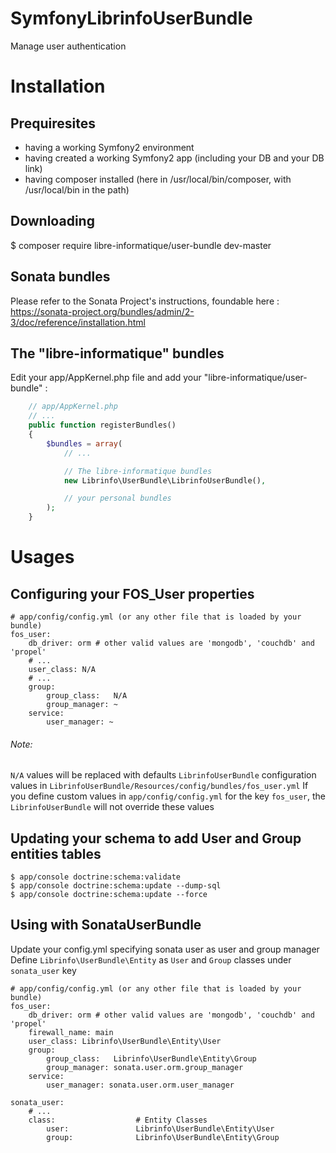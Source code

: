 # SymfonyLibrinfoUserBundle
Manage user authentication

Installation
============

Prequiresites
-------------

- having a working Symfony2 environment
- having created a working Symfony2 app (including your DB and your DB link)
- having composer installed (here in /usr/local/bin/composer, with /usr/local/bin in the path)

Downloading
-----------

  $ composer require libre-informatique/user-bundle dev-master

Sonata bundles
--------------

Please refer to the Sonata Project's instructions, foundable here :
https://sonata-project.org/bundles/admin/2-3/doc/reference/installation.html

The "libre-informatique" bundles
--------------------------------

Edit your app/AppKernel.php file and add your "libre-informatique/user-bundle" :

```php
    // app/AppKernel.php
    // ...
    public function registerBundles()
    {
        $bundles = array(
            // ...

            // The libre-informatique bundles
            new Librinfo\UserBundle\LibrinfoUserBundle(),

            // your personal bundles
        );
    }
```

Usages
======

Configuring your FOS_User properties
------------------------------------

```
# app/config/config.yml (or any other file that is loaded by your bundle)
fos_user:
    db_driver: orm # other valid values are 'mongodb', 'couchdb' and 'propel'
    # ...
    user_class: N/A
    # ...
    group:
        group_class:   N/A
        group_manager: ~
    service:
        user_manager: ~
```

###### Note:
```N/A``` values will be replaced with defaults ```LibrinfoUserBundle``` configuration values in ```LibrinfoUserBundle/Resources/config/bundles/fos_user.yml```
If you define custom values in ```app/config/config.yml``` for the key ```fos_user```, the ```LibrinfoUserBundle``` will not override these values

Updating your schema to add User and Group entities tables
----------------------------------------------------------

    $ app/console doctrine:schema:validate
    $ app/console doctrine:schema:update --dump-sql
    $ app/console doctrine:schema:update --force

Using with SonataUserBundle
---------------------------

Update your config.yml specifying sonata user as user and group manager
Define ```Librinfo\UserBundle\Entity``` as ```User``` and ```Group``` classes under ```sonata_user``` key

```
# app/config/config.yml (or any other file that is loaded by your bundle)
fos_user:
    db_driver: orm # other valid values are 'mongodb', 'couchdb' and 'propel'
    firewall_name: main
    user_class: Librinfo\UserBundle\Entity\User
    group:
        group_class:   Librinfo\UserBundle\Entity\Group
        group_manager: sonata.user.orm.group_manager
    service:
        user_manager: sonata.user.orm.user_manager

sonata_user:
    # ...
    class:                  # Entity Classes
        user:               Librinfo\UserBundle\Entity\User
        group:              Librinfo\UserBundle\Entity\Group
```
